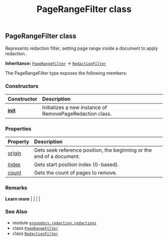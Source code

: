 ﻿---
title: PageRangeFilter class
second_title: GroupDocs.Redaction for Python via .NET API References
description: 
type: docs
url: /python-net/groupdocs.redaction.redactions/pagerangefilter/
is_root: false
weight: 160
---

## PageRangeFilter class

Represents redaction filter, setting page range inside a document to apply redaction.



**Inheritance:** [`PageRangeFilter`](/redaction/python-net/groupdocs.redaction.redactions/pagerangefilter) → 
[`RedactionFilter`](/redaction/python-net/groupdocs.redaction.redactions/redactionfilter)



The PageRangeFilter type exposes the following members:

### Constructors
| Constructor | Description |
| :- | :- |
| [__init__](/redaction/python-net/groupdocs.redaction.redactions/pagerangefilter/__init__/#groupdocs.redaction.redactions.PageSeekOrigin-int-int) | Initializes a new instance of RemovePageRedaction class. |


### Properties
| Property | Description |
| :- | :- |
| [origin](/redaction/python-net/groupdocs.redaction.redactions/pagerangefilter/origin) | Gets seek reference position, the beginning or the end of a document. |
| [index](/redaction/python-net/groupdocs.redaction.redactions/pagerangefilter/index) | Gets start position index (0-based). |
| [count](/redaction/python-net/groupdocs.redaction.redactions/pagerangefilter/count) | Gets the count of pages to remove. |



### Remarks 


**Learn more** |
|
 |
 |

### See Also
* module [`groupdocs.redaction.redactions`](..)
* class [`PageRangeFilter`](/redaction/python-net/groupdocs.redaction.redactions/pagerangefilter)
* class [`RedactionFilter`](/redaction/python-net/groupdocs.redaction.redactions/redactionfilter)
